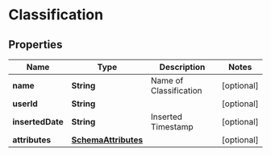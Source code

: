 

# Classification


## Properties

| Name | Type | Description | Notes |
|------------ | ------------- | ------------- | -------------|
|**name** | **String** | Name of Classification |  [optional] |
|**userId** | **String** |  |  [optional] |
|**insertedDate** | **String** | Inserted Timestamp |  [optional] |
|**attributes** | [**SchemaAttributes**](SchemaAttributes.md) |  |  [optional] |



